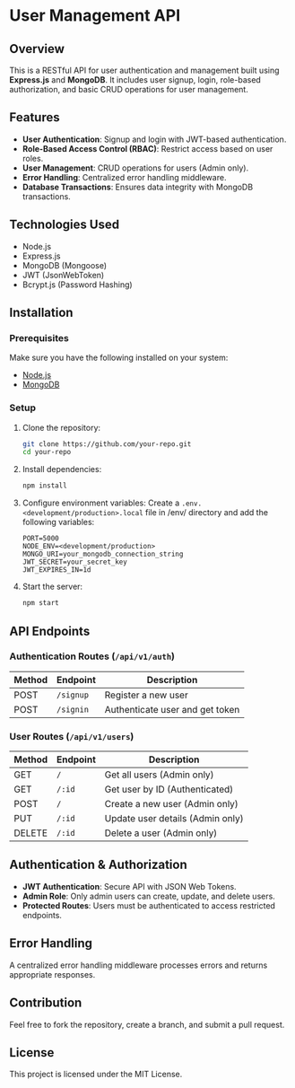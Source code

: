 # User Management API

## Overview
This is a RESTful API for user authentication and management built using **Express.js** and **MongoDB**. It includes user signup, login, role-based authorization, and basic CRUD operations for user management.

## Features
- **User Authentication**: Signup and login with JWT-based authentication.
- **Role-Based Access Control (RBAC)**: Restrict access based on user roles.
- **User Management**: CRUD operations for users (Admin only).
- **Error Handling**: Centralized error handling middleware.
- **Database Transactions**: Ensures data integrity with MongoDB transactions.

## Technologies Used
- Node.js
- Express.js
- MongoDB (Mongoose)
- JWT (JsonWebToken)
- Bcrypt.js (Password Hashing)

## Installation
### Prerequisites
Make sure you have the following installed on your system:
- [Node.js](https://nodejs.org/)
- [MongoDB](https://www.mongodb.com/)

### Setup
1. Clone the repository:
   ```bash
   git clone https://github.com/your-repo.git
   cd your-repo
   ```
2. Install dependencies:
   ```bash
   npm install
   ```
3. Configure environment variables:
   Create a `.env.<development/production>.local` file in /env/ directory and add the following variables:
   ```env
   PORT=5000
   NODE_ENV=<development/production>
   MONGO_URI=your_mongodb_connection_string
   JWT_SECRET=your_secret_key
   JWT_EXPIRES_IN=1d
   ```
4. Start the server:
   ```bash
   npm start
   ```

## API Endpoints
### Authentication Routes (`/api/v1/auth`)
| Method | Endpoint  | Description |
|--------|-----------|-------------|
| POST   | `/signup` | Register a new user |
| POST   | `/signin` | Authenticate user and get token |

### User Routes (`/api/v1/users`)
| Method | Endpoint  | Description |
|--------|-----------|-------------|
| GET    | `/`       | Get all users (Admin only) |
| GET    | `/:id`    | Get user by ID (Authenticated) |
| POST   | `/`       | Create a new user (Admin only) |
| PUT    | `/:id`    | Update user details (Admin only) |
| DELETE | `/:id`    | Delete a user (Admin only) |

## Authentication & Authorization
- **JWT Authentication**: Secure API with JSON Web Tokens.
- **Admin Role**: Only admin users can create, update, and delete users.
- **Protected Routes**: Users must be authenticated to access restricted endpoints.

## Error Handling
A centralized error handling middleware processes errors and returns appropriate responses.

## Contribution
Feel free to fork the repository, create a branch, and submit a pull request.

## License
This project is licensed under the MIT License.

